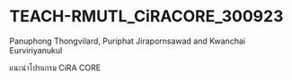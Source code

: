 # TEACH-RMUTL_CiRACORE_300923
Panuphong Thongvilard, Puriphat Jirapornsawad and Kwanchai Eurviriyanukul

แนะนำโปรแกรม CiRA CORE 
